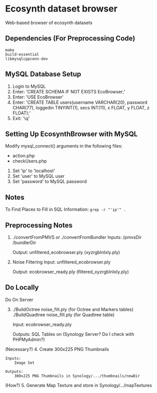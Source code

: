 Ecosynth dataset browser
========================

Web-based browser of ecosynth datasets


## Dependencies (For Preprocessing Code)
	make
	build-essential
	libmysqlcppconn-dev

## MySQL Database Setup

1. Login to MySQL
2. Enter: 'CREATE SCHEMA IF NOT EXISTS EcoBrowser;'
3. Enter: 'USE EcoBrowser'
3. Enter: 'CREATE TABLE users(username VARCHAR(20), password CHAR(77), loggedin TINYINT(1), secs INT(11), x FLOAT, y FLOAT, z FLOAT);'
4. Exit: '\q'


## Setting Up EcosynthBrowser with MySQL

Modify mysql_connect() arguments in the following files:

- action.php
- checkUsers.php

1. Set 'ip' to 'localhost'
2. Set 'user' to MySQL user
3. Set 'password' to MySQL password


## Notes

To Find Places to Fill in SQL Information: `grep -r "'ip'" .`



## Preprocessing Notes


1. ./convertFromPMVS or ./convertFromBundler
	Inputs:
		/pmvsDir
		/bundlerDir

	Output:
		unfiltered_ecobrowser.ply (xyzrgbInIxIy.ply)

2. Noise Filtering
	Input:
		unfiltered_ecobrowser.ply

	Output:
		ecobrowser_ready.ply (filtered_xyzrgbInIxIy.ply)


Do Locally
----------
Do On Server


3. ./BuildOctree noise_filt.ply   (for Octree and Markers tables)
	./BuildQuadtree noise_filt.ply  (for Quadtree table)

	Input:
		ecobrowser_ready.ply

	Outputs:
		SQL Tables on (Synology Server? Do I check with PHPMyAdmin?)

(Necessary?)
4. Create 300x225 PNG Thumbnails
	
	Inputs:
		Image Set

	Outputs:
		300x225 PNG Thumbnails in Synology/.../thumbnails/newDir

(How?) 
5. Generate Map Texture and store in Synology/.../mapTextures



